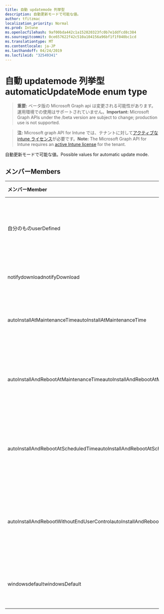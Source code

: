 ```yaml
---
title: 自動 updatemode 列挙型
description: 自動更新モードで可能な値。
author: tfitzmac
localization_priority: Normal
ms.prod: Intune
ms.openlocfilehash: 9af00bda442c1a152820323fc0b7e1ddfcd8c384
ms.sourcegitcommit: 0ce657622f42c510a104156a96bf1f1f040bc1cd
ms.translationtype: MT
ms.contentlocale: ja-JP
ms.lasthandoff: 04/24/2019
ms.locfileid: "32549341"
---
```

# <a name="automaticupdatemode-enum-type"></a><span data-ttu-id="6eed1-103">自動 updatemode 列挙型</span><span class="sxs-lookup"><span data-stu-id="6eed1-103">automaticUpdateMode enum type</span></span>

> <span data-ttu-id="6eed1-104">**重要:** ベータ版の Microsoft Graph api は変更される可能性があります。運用環境での使用はサポートされていません。</span><span class="sxs-lookup"><span data-stu-id="6eed1-104">**Important:** Microsoft Graph APIs under the /beta version are subject to change; production use is not supported.</span></span>

> <span data-ttu-id="6eed1-105">**注:** Microsoft graph API for Intune では、テナントに対して[アクティブな intune ライセンス](https://go.microsoft.com/fwlink/?linkid=839381)が必要です。</span><span class="sxs-lookup"><span data-stu-id="6eed1-105">**Note:** The Microsoft Graph API for Intune requires an [active Intune license](https://go.microsoft.com/fwlink/?linkid=839381) for the tenant.</span></span>

<span data-ttu-id="6eed1-106">自動更新モードで可能な値。</span><span class="sxs-lookup"><span data-stu-id="6eed1-106">Possible values for automatic update mode.</span></span>

## <a name="members"></a><span data-ttu-id="6eed1-107">メンバー</span><span class="sxs-lookup"><span data-stu-id="6eed1-107">Members</span></span>
|<span data-ttu-id="6eed1-108">メンバー</span><span class="sxs-lookup"><span data-stu-id="6eed1-108">Member</span></span>|<span data-ttu-id="6eed1-109">値</span><span class="sxs-lookup"><span data-stu-id="6eed1-109">Value</span></span>|<span data-ttu-id="6eed1-110">説明</span><span class="sxs-lookup"><span data-stu-id="6eed1-110">Description</span></span>|
|:---|:---|:---|
|<span data-ttu-id="6eed1-111">自分のもの</span><span class="sxs-lookup"><span data-stu-id="6eed1-111">userDefined</span></span>|<span data-ttu-id="6eed1-112">.0</span><span class="sxs-lookup"><span data-stu-id="6eed1-112">0</span></span>|<span data-ttu-id="6eed1-113">ユーザー定義、既定値、意図的ではありません。</span><span class="sxs-lookup"><span data-stu-id="6eed1-113">User Defined, default value, no intent.</span></span>|
|<span data-ttu-id="6eed1-114">notifydownload</span><span class="sxs-lookup"><span data-stu-id="6eed1-114">notifyDownload</span></span>|<span data-ttu-id="6eed1-115">1 </span><span class="sxs-lookup"><span data-stu-id="6eed1-115">1</span></span>|<span data-ttu-id="6eed1-116">ダウンロードを通知します。</span><span class="sxs-lookup"><span data-stu-id="6eed1-116">Notify on download.</span></span>|
|<span data-ttu-id="6eed1-117">autoInstallAtMaintenanceTime</span><span class="sxs-lookup"><span data-stu-id="6eed1-117">autoInstallAtMaintenanceTime</span></span>|<span data-ttu-id="6eed1-118">2 </span><span class="sxs-lookup"><span data-stu-id="6eed1-118">2</span></span>|<span data-ttu-id="6eed1-119">メンテナンス時に自動インストールします。</span><span class="sxs-lookup"><span data-stu-id="6eed1-119">Auto-install at maintenance time.</span></span>|
|<span data-ttu-id="6eed1-120">autoInstallAndRebootAtMaintenanceTime</span><span class="sxs-lookup"><span data-stu-id="6eed1-120">autoInstallAndRebootAtMaintenanceTime</span></span>|<span data-ttu-id="6eed1-121">3 </span><span class="sxs-lookup"><span data-stu-id="6eed1-121">3</span></span>|<span data-ttu-id="6eed1-122">メンテナンス時に自動的にインストールおよび再起動します。</span><span class="sxs-lookup"><span data-stu-id="6eed1-122">Auto-install and reboot at maintenance time.</span></span>|
|<span data-ttu-id="6eed1-123">autoInstallAndRebootAtScheduledTime</span><span class="sxs-lookup"><span data-stu-id="6eed1-123">autoInstallAndRebootAtScheduledTime</span></span>|<span data-ttu-id="6eed1-124">4 </span><span class="sxs-lookup"><span data-stu-id="6eed1-124">4</span></span>|<span data-ttu-id="6eed1-125">スケジュールされた時刻に自動インストールおよび再起動します。</span><span class="sxs-lookup"><span data-stu-id="6eed1-125">Auto-install and reboot at scheduled time.</span></span>|
|<span data-ttu-id="6eed1-126">autoInstallAndRebootWithoutEndUserControl</span><span class="sxs-lookup"><span data-stu-id="6eed1-126">autoInstallAndRebootWithoutEndUserControl</span></span>|<span data-ttu-id="6eed1-127">5 </span><span class="sxs-lookup"><span data-stu-id="6eed1-127">5</span></span>|<span data-ttu-id="6eed1-128">エンドユーザーコントロールを使用せずに自動インストールおよび再起動</span><span class="sxs-lookup"><span data-stu-id="6eed1-128">Auto-install and restart without end-user control</span></span>|
|<span data-ttu-id="6eed1-129">windowsdefault</span><span class="sxs-lookup"><span data-stu-id="6eed1-129">windowsDefault</span></span>|<span data-ttu-id="6eed1-130">6 </span><span class="sxs-lookup"><span data-stu-id="6eed1-130">6</span></span>|<span data-ttu-id="6eed1-131">Windows の既定値にリセットします。</span><span class="sxs-lookup"><span data-stu-id="6eed1-131">Reset to Windows default value.</span></span>|





